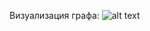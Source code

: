 Визуализация графа:
![alt text]([http://url/to/img.png](https://github.com/Uniserg/neo4j_kinopoisk_unofficial/blob/master/screenshots/%D0%92%D0%B8%D0%B7%D1%83%D0%B0%D0%BB%D0%B8%D0%B7%D0%B0%D1%86%D0%B8%D1%8F%20%D0%B3%D1%80%D0%B0%D1%84%D0%B0.png)https://github.com/Uniserg/neo4j_kinopoisk_unofficial/blob/master/screenshots/%D0%92%D0%B8%D0%B7%D1%83%D0%B0%D0%BB%D0%B8%D0%B7%D0%B0%D1%86%D0%B8%D1%8F%20%D0%B3%D1%80%D0%B0%D1%84%D0%B0.png)
